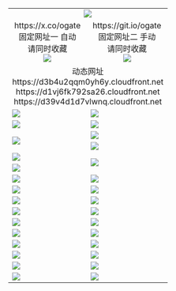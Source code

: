 ﻿<table>
  <tr><td colspan=2 align=center><img src="https://d39v4d1d7vlwnq.cloudfront.net/Up/oGate.jpg" /></td></tr>
  <tr>
    <td align=center>https://x.co/ogate<br>固定网址一 自动<br>请同时收藏<br><img src="https://d39v4d1d7vlwnq.cloudfront.net/Up/0WMGD1.png" /></td>
    <td align=center>https://git.io/ogate<br>固定网址二 手动<br>请同时收藏<br><img src="https://d39v4d1d7vlwnq.cloudfront.net/Up/0WMGD2.png" /></td>
  </tr>
  <tr><td colspan=2 align=center>动态网址
<br>https://d3b4u2qqm0yh6y.cloudfront.net
<br>https://d1vj6fk792sa26.cloudfront.net
<br>https://d39v4d1d7vlwnq.cloudfront.net
    </td>
  </tr>
  <tr>
    <td><a href="https://d39v4d1d7vlwnq.cloudfront.net/oNote.aspx?id=oGate&from=github" target="_blank"><img src="https://d39v4d1d7vlwnq.cloudfront.net/Up/0WCYQ.jpg" /></a></td>
    <td><a href="https://d39v4d1d7vlwnq.cloudfront.net/oNote.aspx?id=oNote&from=github" target="_blank"><img src="https://d39v4d1d7vlwnq.cloudfront.net/Up/0WZBM0.jpg" /></a></td>
  </tr>
  <tr>
    <td><a href="https://d39v4d1d7vlwnq.cloudfront.net/ogDY.aspx?from=github" target="_blank"><img src="https://d39v4d1d7vlwnq.cloudfront.net/Up/DY.jpg"/></a></td>
    <td><a href="https://d39v4d1d7vlwnq.cloudfront.net/ogST.aspx?from=github" target="_blank"><img src="https://d39v4d1d7vlwnq.cloudfront.net/Up/ST.jpg"/></a></td>
  </tr>
  <tr>
    <td rowspan=2><a href="https://d39v4d1d7vlwnq.cloudfront.net/ogUP.aspx?name=WJ.mp4&from=github" target="_blank"><img src="https://d39v4d1d7vlwnq.cloudfront.net/Up/WJ.jpg" /></a></td>
    <td><a href="https://d39v4d1d7vlwnq.cloudfront.net/ogUP.aspx?name=DKC.mp4&count=17&from=github" target="_blank"><img src="https://d39v4d1d7vlwnq.cloudfront.net/Up/DKC.jpg" /></a></td> 
  </tr>
  <tr>
    <td><a href="https://d39v4d1d7vlwnq.cloudfront.net/ogUP.aspx?name=LRWS.mp4&count=6B:13,5A:10,5B:35,4A:14,4B:19,3A:10,3B:26,2A:16,2B:21,1A:23,1B:29&from=github" target="_blank"><img src="https://d39v4d1d7vlwnq.cloudfront.net/Up/LRWS.jpg" /></a></td>
  </tr>
  <tr>
    <td><a href="https://d39v4d1d7vlwnq.cloudfront.net/ogUP.aspx?name=JQR.mp4&count=2&from=github" target="_blank"><img src="https://d39v4d1d7vlwnq.cloudfront.net/Up/JQR.jpg" /></a></td>   
    <td rowspan=2><a href="https://d39v4d1d7vlwnq.cloudfront.net/ogUP.aspx?name=JP.mp4&count=9&from=github" target="_blank"><img src="https://d39v4d1d7vlwnq.cloudfront.net/Up/JP.jpg" /></td>
  </tr>
  <tr>
    <td><a href="https://d39v4d1d7vlwnq.cloudfront.net/ogUP.aspx?name=ZSJ.mp4&count=16&from=github" target="_blank"><img src="https://d39v4d1d7vlwnq.cloudfront.net/Up/ZSJ.jpg" /></a></td>
  </tr>
  <tr>
    <td><a href="https://d39v4d1d7vlwnq.cloudfront.net/ogUP.aspx?name=SSZJ.mp4&count=7&current=2&from=github" target="_blank"><img src="https://d39v4d1d7vlwnq.cloudfront.net/Up/SSZJ.jpg" /></a></td>
    <td><a href="https://d39v4d1d7vlwnq.cloudfront.net/ogUP.aspx?name=WH.mp4&from=github" target="_blank"><img src="https://d39v4d1d7vlwnq.cloudfront.net/Up/WH.jpg" /></a></td>
  </tr>
  <tr>
    <td><a href="https://d39v4d1d7vlwnq.cloudfront.net/ogUP.aspx?name=MHS.mp4&from=github" target="_blank"><img src="https://d39v4d1d7vlwnq.cloudfront.net/Up/MHS.jpg" /></a></td>
    <td><a href="https://d39v4d1d7vlwnq.cloudfront.net/ogUP.aspx?name=XTFY.mp4&count=24&from=github" target="_blank"><img src="https://d39v4d1d7vlwnq.cloudfront.net/Up/XTFY.jpg" /></a></td>
  </tr>
  <tr>
    <td><a href="https://d39v4d1d7vlwnq.cloudfront.net/ogUP.aspx?name=4SQQ.mp4&count=06:1,05:20&current=06:1&from=github" target="_blank"><img src="https://d39v4d1d7vlwnq.cloudfront.net/Up/4SQQ0.jpg" /></a></td>
    <td><a href="https://d39v4d1d7vlwnq.cloudfront.net/ogUP.aspx?name=4SHQ.mp4&count=06:1,05:29&current=06:1&from=github" target="_blank"><img src="https://d39v4d1d7vlwnq.cloudfront.net/Up/4SHQ0.jpg" /></a></td>
  </tr>
  <tr>
    <td><a href="https://d39v4d1d7vlwnq.cloudfront.net/ogUP.aspx?name=4SZG.mp4&count=05:22,04:22&current=05:20&from=github" target="_blank"><img src="https://d39v4d1d7vlwnq.cloudfront.net/Up/4SZG0.jpg" /></a></td>
    <td><a href="https://d39v4d1d7vlwnq.cloudfront.net/ogUP.aspx?name=4SDJ.mp4&count=05:48,04:52&current=05:47&from=github" target="_blank"><img src="https://d39v4d1d7vlwnq.cloudfront.net/Up/4SDJ0.jpg" /></a></td>
  </tr>
  <tr>
    <td><a href="https://d39v4d1d7vlwnq.cloudfront.net/onUP.aspx?name=https://d3r9vf059h4454.cloudfront.net/603&from=github" target="_blank"><img src="https://d39v4d1d7vlwnq.cloudfront.net/Up/0DTW.jpg"/></a></td>
    <td><a href="https://d39v4d1d7vlwnq.cloudfront.net/onUP.aspx?name=https://d2tyo2h9ydw5hf.cloudfront.net/acenter/&from=github" target="_blank"><img src="https://d39v4d1d7vlwnq.cloudfront.net/Up/0TDW.jpg" /></a></td>
  </tr>
  <tr>
    <td><a href="https://d39v4d1d7vlwnq.cloudfront.net/onUP.aspx?name=https://d2r8g7swm7yriq.cloudfront.net/gb/nsc413.htm&from=github" target="_blank"><img src="https://d39v4d1d7vlwnq.cloudfront.net/Up/0DJY.jpg" /></a></td>
    <td><a href="https://d39v4d1d7vlwnq.cloudfront.net/onUP.aspx?name=https://dgyo0jey7vwa5.cloudfront.net/xtr/gb/prog204.html&from=github" target="_blank"><img src="https://d39v4d1d7vlwnq.cloudfront.net/Up/0XTR.jpg" /></a></td>
  </tr>
  <tr>
    <td><a href="https://d39v4d1d7vlwnq.cloudfront.net/onUP.aspx?name=https://d1o6sqws00r7ay.cloudfront.net&from=github" target="_blank"><img src="https://d39v4d1d7vlwnq.cloudfront.net/Up/0MHW.jpg" /></a></td>
    <td><a href="https://d39v4d1d7vlwnq.cloudfront.net/onUP.aspx?name=https://d38z1xzg5vtneh.cloudfront.net&from=github" target="_blank"><img src="https://d39v4d1d7vlwnq.cloudfront.net/Up/0ZJW.jpg" /></a></td>
  </tr>
  <tr>
    <td><a href="https://d39v4d1d7vlwnq.cloudfront.net/ogUP.aspx?name=FG.zip&from=github" target="_blank"><img src="https://d39v4d1d7vlwnq.cloudfront.net/Up/FG.jpg" /></a></td>
    <td><a href="https://d39v4d1d7vlwnq.cloudfront.net/ogUP.aspx?name=FGA.apk&from=github" target="_blank"><img src="https://d39v4d1d7vlwnq.cloudfront.net/Up/FGA.jpg" /></a></td>
  </tr>
  <tr>
    <td><a href="https://d39v4d1d7vlwnq.cloudfront.net/ogUP.aspx?name=U.zip&from=github" target="_blank"><img src="https://d39v4d1d7vlwnq.cloudfront.net/Up/U.jpg" /></a></td>
    <td><a href="https://d39v4d1d7vlwnq.cloudfront.net/ogUP.aspx?name=UA.apk&from=github" target="_blank"><img src="https://d39v4d1d7vlwnq.cloudfront.net/Up/UA.jpg" /></a></td>
  </tr>
  <tr>
    <td><a href="https://d39v4d1d7vlwnq.cloudfront.net/ogUP.aspx?name=0iPPOTV.zip&from=github" target="_blank"><img src="https://d39v4d1d7vlwnq.cloudfront.net/Up/0iPPOTV.jpg" /></a></td>
    <td><a href="https://d39v4d1d7vlwnq.cloudfront.net/ogUP.aspx?name=0iNTD.apk&from=github" target="_blank"><img src="https://d39v4d1d7vlwnq.cloudfront.net/Up/0iNTD.jpg" /></a></td>
  </tr>
</table>

